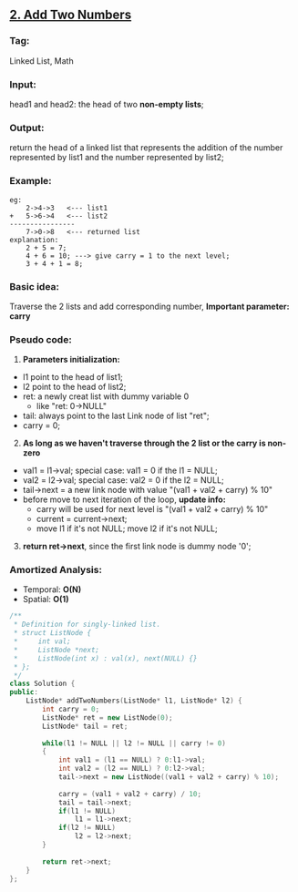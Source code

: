 ## [2. Add Two Numbers](https://leetcode.com/problems/add-two-numbers/description/)
### Tag:
Linked List, Math
### Input:  
head1 and head2: the head of two __non-empty lists__;
### Output: 
return the head of a linked list that represents the addition of the number represented by list1 and the number represented by list2;

### Example:
```
eg:
	2->4->3   <--- list1
+	5->6->4   <--- list2
----------------
	7->0->8	  <--- returned list
explanation:
	2 + 5 = 7;
	4 + 6 = 10; ---> give carry = 1 to the next level;
	3 + 4 + 1 = 8;
```
### Basic idea:
Traverse the 2 lists and add corresponding number, __Important parameter: carry__

### Pseudo code:
1. __Parameters initialization:__
* l1 point to the head of list1;
* l2 point to the head of list2;
* ret: a newly creat list with dummy variable 0
	* like "ret: 0->NULL"
* tail: always point to the last Link node of list "ret";
* carry = 0;
2. __As long as we haven't traverse through the 2 list or the carry is non-zero__
* val1 = l1->val; special case: val1 = 0 if the l1 = NULL; 
* val2 = l2->val; special case: val2 = 0 if the l2 = NULL; 
* tail->next = a new link node with value  "(val1 + val2 + carry) % 10"
* before move to next iteration of the loop, __update info:__
	* carry will be used for next level is "(val1 + val2 + carry) % 10"
	* current = current->next;
	* move l1 if it's not NULL; move l2 if it's not NULL;
3. __return ret->next__, since the first link node is dummy node '0';
### Amortized Analysis:
* Temporal: **O(N)**
* Spatial: **O(1)**
```c++
/**
 * Definition for singly-linked list.
 * struct ListNode {
 *     int val;
 *     ListNode *next;
 *     ListNode(int x) : val(x), next(NULL) {}
 * };
 */
class Solution {
public:
    ListNode* addTwoNumbers(ListNode* l1, ListNode* l2) {
        int carry = 0;
        ListNode* ret = new ListNode(0);
        ListNode* tail = ret;
        
        while(l1 != NULL || l2 != NULL || carry != 0)
        {
            int val1 = (l1 == NULL) ? 0:l1->val;
            int val2 = (l2 == NULL) ? 0:l2->val;
            tail->next = new ListNode((val1 + val2 + carry) % 10);
            
            carry = (val1 + val2 + carry) / 10;
            tail = tail->next;
            if(l1 != NULL)
                l1 = l1->next;
            if(l2 != NULL)
                l2 = l2->next;
        }
        
        return ret->next;
    }
};
```
